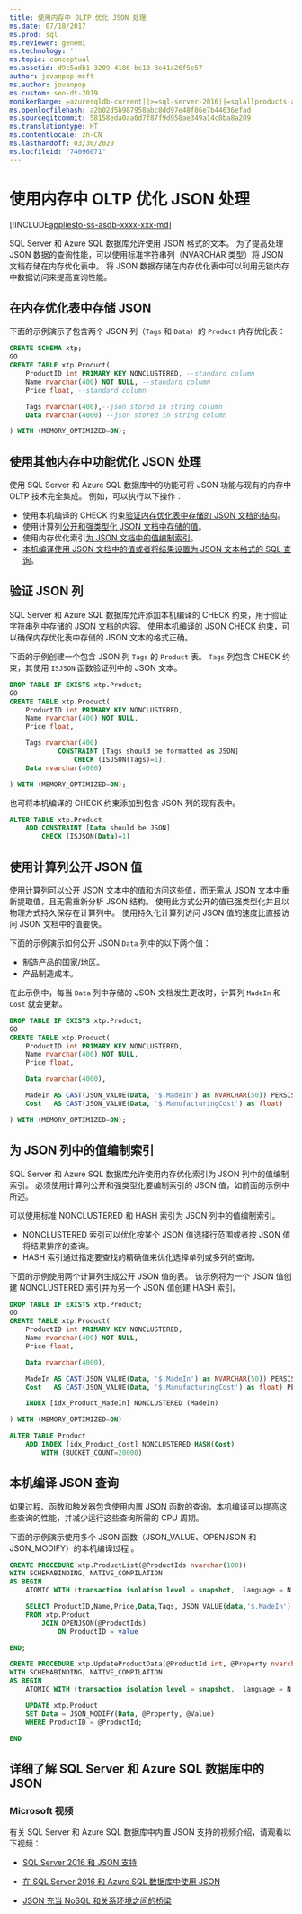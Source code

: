 ```yaml
---
title: 使用内存中 OLTP 优化 JSON 处理
ms.date: 07/18/2017
ms.prod: sql
ms.reviewer: genemi
ms.technology: ''
ms.topic: conceptual
ms.assetid: d9c5adb1-3209-4186-bc10-8e41a26f5e57
author: jovanpop-msft
ms.author: jovanpop
ms.custom: seo-dt-2019
monikerRange: =azuresqldb-current||>=sql-server-2016||=sqlallproducts-allversions||>=sql-server-linux-2017||=azuresqldb-mi-current
ms.openlocfilehash: a2b02d5b987958abc8dd97e48f86e7b44636efad
ms.sourcegitcommit: 58158eda0aa0d7f87f9d958ae349a14c0ba8a209
ms.translationtype: HT
ms.contentlocale: zh-CN
ms.lasthandoff: 03/30/2020
ms.locfileid: "74096071"
---
```

# <a name="optimize-json-processing-with-in-memory-oltp"></a>使用内存中 OLTP 优化 JSON 处理
[!INCLUDE[appliesto-ss-asdb-xxxx-xxx-md](../../includes/appliesto-ss-asdb-xxxx-xxx-md.md)]

SQL Server 和 Azure SQL 数据库允许使用 JSON 格式的文本。 为了提高处理 JSON 数据的查询性能，可以使用标准字符串列（NVARCHAR 类型）将 JSON 文档存储在内存优化表中。 将 JSON 数据存储在内存优化表中可以利用无锁内存中数据访问来提高查询性能。

## <a name="store-json-in-memory-optimized-tables"></a>在内存优化表中存储 JSON
下面的示例演示了包含两个 JSON 列（`Tags` 和 `Data`）的 `Product` 内存优化表：

```sql
CREATE SCHEMA xtp;
GO
CREATE TABLE xtp.Product(
    ProductID int PRIMARY KEY NONCLUSTERED, --standard column
    Name nvarchar(400) NOT NULL, --standard column
    Price float, --standard column

    Tags nvarchar(400),--json stored in string column
    Data nvarchar(4000) --json stored in string column

) WITH (MEMORY_OPTIMIZED=ON);
```

## <a name="optimize-json-processing-with-additional-in-memory-features"></a>使用其他内存中功能优化 JSON 处理
使用 SQL Server 和 Azure SQL 数据库中的功能可将 JSON 功能与现有的内存中 OLTP 技术完全集成。 例如，可以执行以下操作：
 - 使用本机编译的 CHECK 约束[验证内存优化表中存储的 JSON 文档的结构](#validate)。
 - 使用计算列[公开和强类型化 JSON 文档中存储的值](#computedcol)。
 - 使用内存优化索引[为 JSON 文档中的值编制索引](#index)。
 - [本机编译使用 JSON 文档中的值或者将结果设置为 JSON 文本格式的 SQL 查询](#compile)。

## <a name="validate-json-columns"></a><a name="validate"></a>验证 JSON 列
SQL Server 和 Azure SQL 数据库允许添加本机编译的 CHECK 约束，用于验证字符串列中存储的 JSON 文档的内容。 使用本机编译的 JSON CHECK 约束，可以确保内存优化表中存储的 JSON 文本的格式正确。

下面的示例创建一个包含 JSON 列 `Tags` 的 `Product` 表。 `Tags` 列包含 CHECK 约束，其使用 `ISJSON` 函数验证列中的 JSON 文本。

```sql
DROP TABLE IF EXISTS xtp.Product;
GO
CREATE TABLE xtp.Product(
    ProductID int PRIMARY KEY NONCLUSTERED,
    Name nvarchar(400) NOT NULL,
    Price float,

    Tags nvarchar(400)
            CONSTRAINT [Tags should be formatted as JSON]
                CHECK (ISJSON(Tags)=1),
    Data nvarchar(4000)

) WITH (MEMORY_OPTIMIZED=ON);
```

也可将本机编译的 CHECK 约束添加到包含 JSON 列的现有表中。

```sql
ALTER TABLE xtp.Product
    ADD CONSTRAINT [Data should be JSON]
        CHECK (ISJSON(Data)=1)
```

## <a name="expose-json-values-using-computed-columns"></a><a name="computedcol"></a>使用计算列公开 JSON 值
使用计算列可以公开 JSON 文本中的值和访问这些值，而无需从 JSON 文本中重新提取值，且无需重新分析 JSON 结构。 使用此方式公开的值已强类型化并且以物理方式持久保存在计算列中。 使用持久化计算列访问 JSON 值的速度比直接访问 JSON 文档中的值要快。

下面的示例演示如何公开 JSON `Data` 列中的以下两个值：
-   制造产品的国家/地区。
-   产品制造成本。

在此示例中，每当 `Data` 列中存储的 JSON 文档发生更改时，计算列 `MadeIn` 和 `Cost` 就会更新。

```sql
DROP TABLE IF EXISTS xtp.Product;
GO
CREATE TABLE xtp.Product(
    ProductID int PRIMARY KEY NONCLUSTERED,
    Name nvarchar(400) NOT NULL,
    Price float,

    Data nvarchar(4000),

    MadeIn AS CAST(JSON_VALUE(Data, '$.MadeIn') as NVARCHAR(50)) PERSISTED,
    Cost   AS CAST(JSON_VALUE(Data, '$.ManufacturingCost') as float)

) WITH (MEMORY_OPTIMIZED=ON);
```

## <a name="index-values-in-json-columns"></a><a name="index"></a>为 JSON 列中的值编制索引
SQL Server 和 Azure SQL 数据库允许使用内存优化索引为 JSON 列中的值编制索引。 必须使用计算列公开和强类型化要编制索引的 JSON 值，如前面的示例中所述。

可以使用标准 NONCLUSTERED 和 HASH 索引为 JSON 列中的值编制索引。
-   NONCLUSTERED 索引可以优化按某个 JSON 值选择行范围或者按 JSON 值将结果排序的查询。
-   HASH 索引通过指定要查找的精确值来优化选择单列或多列的查询。

下面的示例使用两个计算列生成公开 JSON 值的表。 该示例将为一个 JSON 值创建 NONCLUSTERED 索引并为另一个 JSON 值创建 HASH 索引。

```sql
DROP TABLE IF EXISTS xtp.Product;
GO
CREATE TABLE xtp.Product(
    ProductID int PRIMARY KEY NONCLUSTERED,
    Name nvarchar(400) NOT NULL,
    Price float,

    Data nvarchar(4000),

    MadeIn AS CAST(JSON_VALUE(Data, '$.MadeIn') as NVARCHAR(50)) PERSISTED,
    Cost   AS CAST(JSON_VALUE(Data, '$.ManufacturingCost') as float) PERSISTED,

    INDEX [idx_Product_MadeIn] NONCLUSTERED (MadeIn)

) WITH (MEMORY_OPTIMIZED=ON)

ALTER TABLE Product
    ADD INDEX [idx_Product_Cost] NONCLUSTERED HASH(Cost)
        WITH (BUCKET_COUNT=20000)
```

## <a name="native-compilation-of-json-queries"></a><a name="compile"></a>本机编译 JSON 查询
如果过程、函数和触发器包含使用内置 JSON 函数的查询，本机编译可以提高这些查询的性能，并减少运行这些查询所需的 CPU 周期。

下面的示例演示使用多个 JSON 函数（JSON_VALUE、OPENJSON 和 JSON_MODIFY）的本机编译过程    。

```sql
CREATE PROCEDURE xtp.ProductList(@ProductIds nvarchar(100))
WITH SCHEMABINDING, NATIVE_COMPILATION
AS BEGIN
    ATOMIC WITH (transaction isolation level = snapshot,  language = N'English')

    SELECT ProductID,Name,Price,Data,Tags, JSON_VALUE(data,'$.MadeIn') AS MadeIn
    FROM xtp.Product
        JOIN OPENJSON(@ProductIds)
            ON ProductID = value

END;

CREATE PROCEDURE xtp.UpdateProductData(@ProductId int, @Property nvarchar(100), @Value nvarchar(100))
WITH SCHEMABINDING, NATIVE_COMPILATION
AS BEGIN
    ATOMIC WITH (transaction isolation level = snapshot,  language = N'English')

    UPDATE xtp.Product
    SET Data = JSON_MODIFY(Data, @Property, @Value)
    WHERE ProductID = @ProductId;

END
```

## <a name="learn-more-about-json-in-sql-server-and-azure-sql-database"></a>详细了解 SQL Server 和 Azure SQL 数据库中的 JSON  
  
### <a name="microsoft-videos"></a>Microsoft 视频

有关 SQL Server 和 Azure SQL 数据库中内置 JSON 支持的视频介绍，请观看以下视频：

-   [SQL Server 2016 和 JSON 支持](https://channel9.msdn.com/Shows/Data-Exposed/SQL-Server-2016-and-JSON-Support)

-   [在 SQL Server 2016 和 Azure SQL 数据库中使用 JSON](https://channel9.msdn.com/Shows/Data-Exposed/Using-JSON-in-SQL-Server-2016-and-Azure-SQL-Database)

-   [JSON 充当 NoSQL 和关系环境之间的桥梁](https://channel9.msdn.com/events/DataDriven/SQLServer2016/JSON-as-a-bridge-betwen-NoSQL-and-relational-worlds)
